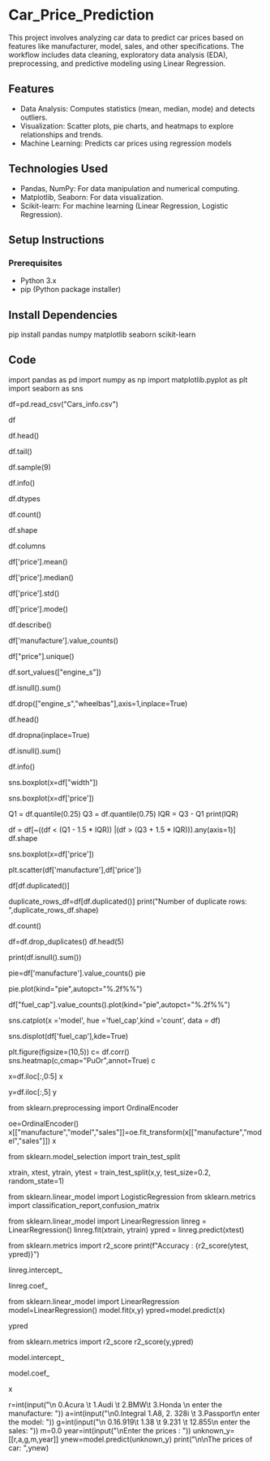 # Car_Price_Prediction
This project involves analyzing car data to predict car prices based on features like manufacturer, model, sales, and other specifications. The workflow includes data cleaning, exploratory data analysis (EDA), preprocessing, and predictive modeling using Linear Regression.

## Features
- Data Analysis: Computes statistics (mean, median, mode) and detects outliers.
- Visualization: Scatter plots, pie charts, and heatmaps to explore relationships and trends.
- Machine Learning: Predicts car prices using regression models

## Technologies Used
- Pandas, NumPy: For data manipulation and numerical computing.
- Matplotlib, Seaborn: For data visualization.
- Scikit-learn: For machine learning (Linear Regression, Logistic Regression).

## Setup Instructions
### Prerequisites
- Python 3.x
- pip (Python package installer)

## Install Dependencies
pip install pandas numpy matplotlib seaborn scikit-learn

## Code


import pandas as pd
import numpy as np
import matplotlib.pyplot as plt
import seaborn as sns

df=pd.read_csv("Cars_info.csv")

df

df.head()

df.tail()

df.sample(9)

df.info()

df.dtypes

df.count()

df.shape

df.columns

df['price'].mean()

df['price'].median()

df['price'].std()

df['price'].mode()

df.describe()

df['manufacture'].value_counts()

df["price"].unique()

df.sort_values(["engine_s"])

df.isnull().sum()

df.drop(["engine_s","wheelbas"],axis=1,inplace=True)

df.head()

df.dropna(inplace=True)

df.isnull().sum()

df.info()

sns.boxplot(x=df["width"])

sns.boxplot(x=df['price'])

Q1 = df.quantile(0.25)
Q3 = df.quantile(0.75)
IQR = Q3 - Q1
print(IQR)

df = df[~((df < (Q1 - 1.5 * IQR)) |(df > (Q3 + 1.5 * IQR))).any(axis=1)]
df.shape

sns.boxplot(x=df['price'])

plt.scatter(df['manufacture'],df['price'])

df[df.duplicated()]

duplicate_rows_df=df[df.duplicated()]
print("Number of duplicate rows: ",duplicate_rows_df.shape)

df.count()

df=df.drop_duplicates()
df.head(5)

print(df.isnull().sum())

pie=df['manufacture'].value_counts()
pie

pie.plot(kind="pie",autopct="%.2f%%")

df["fuel_cap"].value_counts().plot(kind="pie",autopct="%.2f%%")

sns.catplot(x ='model', hue ='fuel_cap',kind ='count', data = df)

sns.displot(df['fuel_cap'],kde=True)

plt.figure(figsize=(10,5))
c= df.corr()
sns.heatmap(c,cmap="PuOr",annot=True)
c

x=df.iloc[:,0:5]
x

y=df.iloc[:,5]
y

from sklearn.preprocessing import OrdinalEncoder

oe=OrdinalEncoder()
x[["manufacture","model","sales"]]=oe.fit_transform(x[["manufacture","model","sales"]])
x

from sklearn.model_selection import train_test_split

xtrain, xtest, ytrain, ytest = train_test_split(x,y, test_size=0.2, random_state=1)

from sklearn.linear_model import LogisticRegression
from sklearn.metrics import classification_report,confusion_matrix

from sklearn.linear_model import LinearRegression
linreg = LinearRegression()
linreg.fit(xtrain, ytrain)
ypred = linreg.predict(xtest)

from sklearn.metrics import r2_score
print(f"Accuracy : {r2_score(ytest, ypred)}")

linreg.intercept_

linreg.coef_

from sklearn.linear_model import LinearRegression
model=LinearRegression()
model.fit(x,y)
ypred=model.predict(x)


ypred

from sklearn.metrics import r2_score
r2_score(y,ypred)

model.intercept_

model.coef_

x

r=int(input("\n 0.Acura \t 1.Audi \t 2.BMW\t 3.Honda \n enter the manufacture: "))
a=int(input("\n0.Integral  1.A8, 2. 328i \t 3.Passport\n enter the model: "))
g=int(input("\n 0.16.919\t 1.38 \t 9.231 \t 12.855\n enter the sales: "))
m=0.0
year=int(input("\nEnter the prices : "))
unknown_y=[[r,a,g,m,year]]
ynew=model.predict(unknown_y)
print("\n\nThe prices of car: ",ynew)

